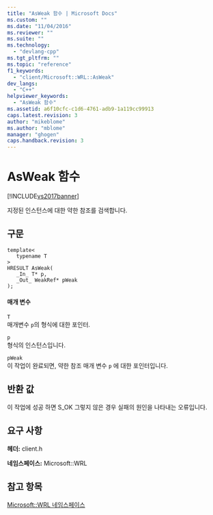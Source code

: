```yaml
---
title: "AsWeak 함수 | Microsoft Docs"
ms.custom: ""
ms.date: "11/04/2016"
ms.reviewer: ""
ms.suite: ""
ms.technology: 
  - "devlang-cpp"
ms.tgt_pltfrm: ""
ms.topic: "reference"
f1_keywords: 
  - "client/Microsoft::WRL::AsWeak"
dev_langs: 
  - "C++"
helpviewer_keywords: 
  - "AsWeak 함수"
ms.assetid: a6f10cfc-c1d6-4761-adb9-1a119cc99913
caps.latest.revision: 3
author: "mikeblome"
ms.author: "mblome"
manager: "ghogen"
caps.handback.revision: 3
---
```

# AsWeak 함수
[!INCLUDE[vs2017banner](../assembler/inline/includes/vs2017banner.md)]

지정된 인스턴스에 대한 약한 참조를 검색합니다.  
  
## 구문  
  
```  
template<  
   typename T  
>  
HRESULT AsWeak(  
   _In_ T* p,  
   _Out_ WeakRef* pWeak  
);  
```  
  
#### 매개 변수  
 `T`  
 매개변수 `p`의 형식에 대한 포인터.  
  
 `p`  
 형식의 인스턴스입니다.  
  
 `pWeak`  
 이 작업이 완료되면, 약한 참조 매개 변수 `p` 에 대한 포인터입니다.  
  
## 반환 값  
 이 작업에 성공 하면 S\_OK 그렇지 않은 경우 실패의 원인을 나타내는 오류입니다.  
  
## 요구 사항  
 **헤더:** client.h  
  
 **네임스페이스:** Microsoft::WRL  
  
## 참고 항목  
 [Microsoft::WRL 네임스페이스](../windows/microsoft-wrl-namespace.md)
